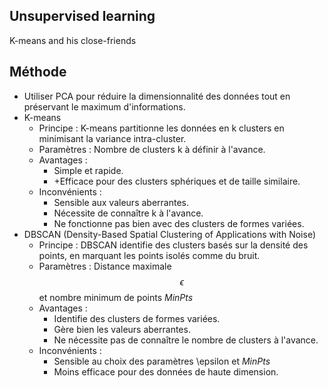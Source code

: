 ## Unsupervised learning
K-means and his close-friends 
## Méthode
* Utiliser PCA pour réduire la dimensionnalité des données tout en préservant le maximum d'informations.
* K-means 
  * Principe : K-means partitionne les données en k clusters en minimisant la variance intra-cluster.
  * Paramètres : Nombre de clusters k à définir à l'avance.
  * Avantages :
     * Simple et rapide.
     * +Efficace pour des clusters sphériques et de taille similaire.
  * Inconvénients :
     * Sensible aux valeurs aberrantes.
     * Nécessite de connaître k à l'avance.
     * Ne fonctionne pas bien avec des clusters de formes variées.
* DBSCAN (Density-Based Spatial Clustering of Applications with Noise)
  * Principe : DBSCAN identifie des clusters basés sur la densité des points, en marquant les points isolés comme du bruit.
  * Paramètres : Distance maximale $$\epsilon$$ et nombre minimum de points *MinPts*
  * Avantages :
     * Identifie des clusters de formes variées.
     * Gère bien les valeurs aberrantes.
     * Ne nécessite pas de connaître le nombre de clusters à l'avance.
  * Inconvénients :
     * Sensible au choix des paramètres \epsilon et *MinPts*
     *  Moins efficace pour des données de haute dimension.
